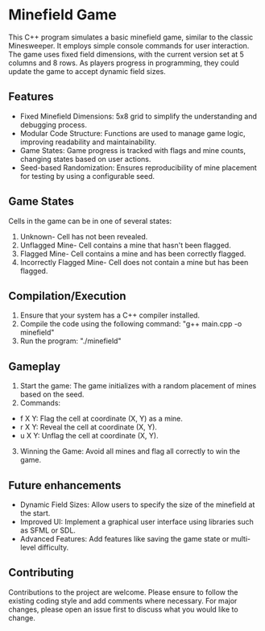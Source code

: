 # Minefield Game
This C++ program simulates a basic minefield game, similar to the classic Minesweeper. It employs simple console commands for user interaction. The game uses fixed field dimensions, with the current version set at 5 columns and 8 rows. As players progress in programming, they could update the game to accept dynamic field sizes.

## Features
- Fixed Minefield Dimensions: 5x8 grid to simplify the understanding and debugging process. 
- Modular Code Structure: Functions are used to manage game logic, improving readability and maintainability.
- Game States: Game progress is tracked with flags and mine counts, changing states based on user actions.
- Seed-based Randomization: Ensures reproducibility of mine placement for testing by using a configurable seed.

## Game States
Cells in the game can be in one of several states:
1. Unknown- Cell has not been revealed.
2. Unflagged Mine- Cell contains a mine that hasn't been flagged.
3. Flagged Mine- Cell contains a mine and has been correctly flagged.
4. Incorrectly Flagged Mine- Cell does not contain a mine but has been flagged.

## Compilation/Execution
1. Ensure that your system has a C++ compiler installed.
2. Compile the code using the following command: "g++ main.cpp -o minefield"
3. Run the program: "./minefield"

## Gameplay
1. Start the game: The game initializes with a random placement of mines based on the seed.
2. Commands:
- f X Y: Flag the cell at coordinate (X, Y) as a mine.
- r X Y: Reveal the cell at coordinate (X, Y).
- u X Y: Unflag the cell at coordinate (X, Y).
3. Winning the Game: Avoid all mines and flag all correctly to win the game.

## Future enhancements
- Dynamic Field Sizes: Allow users to specify the size of the minefield at the start.
- Improved UI: Implement a graphical user interface using libraries such as SFML or SDL.
- Advanced Features: Add features like saving the game state or multi-level difficulty.

## Contributing
Contributions to the project are welcome. Please ensure to follow the existing coding style and add comments where necessary. For major changes, please open an issue first to discuss what you would like to change.
